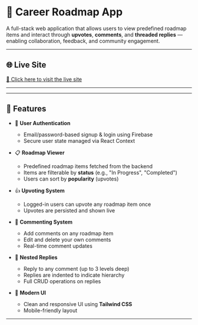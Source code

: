 # 🎯 Career Roadmap App

A full-stack web application that allows users to view predefined roadmap items and interact through **upvotes**, **comments**, and **threaded replies** — enabling collaboration, feedback, and community engagement.

---

## 🌐 Live Site
[🔗 Click here to visit the live site](https://career-roadmap-rakiful.netlify.app/)

---


---

## 🚀 Features

- 🔐 **User Authentication**
  - Email/password-based signup & login using Firebase
  - Secure user state managed via React Context

- 📋 **Roadmap Viewer**
  - Predefined roadmap items fetched from the backend
  - Items are filterable by **status** (e.g., "In Progress", "Completed")
  - Users can sort by **popularity** (upvotes)

- 👍 **Upvoting System**
  - Logged-in users can upvote any roadmap item once
  - Upvotes are persisted and shown live

- 💬 **Commenting System**
  - Add comments on any roadmap item
  - Edit and delete your own comments
  - Real-time comment updates

- 🧵 **Nested Replies**
  - Reply to any comment (up to 3 levels deep)
  - Replies are indented to indicate hierarchy
  - Full CRUD operations on replies

- 🎨 **Modern UI**
  - Clean and responsive UI using **Tailwind CSS**
  - Mobile-friendly layout

---
